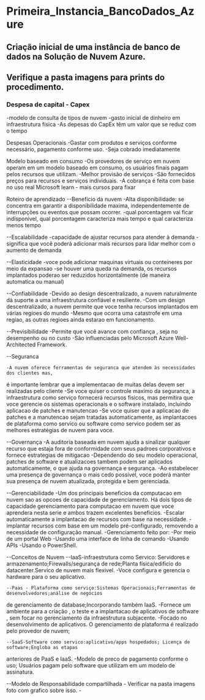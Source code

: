 # Primeira_Instancia_BancoDados_Azure
## Criação inicial de uma instância de banco de dados na Solução de Nuvem Azure.
## Verifique a pasta imagens para prints do procedimento.
### Despesa de capital - Capex
-modelo de consulta de tipos de nuvem
-gasto inicial de dinheiro em infraestrutura física
-As depesas do CapEx têm um valor que se reduz com o tempo

Despesas Operacionais
-Gastar com produtos e serviços conforme necessário, pagamento conforme uso.
-Seja cobrado imediatamente

Modelo baseado em consumo
-Os provedores de serviço em nuvem operam em um modelo baseado em consumo, os usuários finais pagam
pelos recursos que utilizam.
-Melhor provisão de serviços
-São fornecidos preços para recursos e serviços individuais.
-A cobrança é feita com base no uso real
Microsoft learn - mais cursos para fixar

Roteiro de aprendizado
--Benefício da nuvem
	-Alta disponibilidade: se concentra em garantir a disponibilidade maxima, independentemente
de interrupções ou eventos que possam ocorrer.
         -qual porcentagem vai ficar indisponivel, qual porcentagem caracteriza mais tempo e qual 
caracteriza menos tempo

--Escalabilidade
	-capacidade de ajustar recursos para atender à demanda
        -significa que você poderá adicionar mais recursos para lidar melhor com o aumento de demanda

--Elasticidade
	-voce pode adicionar maquinas virtuais ou conteineres por meio da expansao 
	-se houver uma queda na demanda, os recursos implantados poderao ser reduzidos horizontalmente
	(de maneira automatica ou manual)

--Confiabilidade
	-Devido ao design descentralizado, a nuvem naturalmente dá suporte a uma infraestrutura confiável
e resiliente.
	-Com um design descentralizado, a nuvem permite que voce tenha recursos implantados em várias
regioes do mundo
	-Mesmo que ocorra uma catastrofe em uma regiao, as outras regioes ainda estarao em funcionamento.

--Previsibilidade
	-Permite que você avance com confiança , seja no desempenho ou no custo
	-São influenciadas pelo Microsoft Azure Well-Architected Framework.

--Seguranca

	-A nuvem oferece ferramentas de seguranca que atendem às necessidades dos clientes mas,
é importante lembrar que a implementacao de muitas delas devem ser realizadas pelo cliente
	-Se voce quiser o controle maximo da seguranca, a infraestrutura como serviço fornecerá recursos
fisicos, mas permitira que voce gerencie os sistemas operacionais e o software instalado, incluindo aplicacao 
de patches e manutencao
	-Se voce quiser que a aplicacao de patches e a manutencao sejam tratadas automaticamente, as 
implantacoes de plataforma como servico ou software como servico podem ser as melhores estratégias de
nuvem para voce.

--Governança
	-A auditoria baseada em nuvem ajuda a sinalizar qualquer recurso que estaja fora de conformidade
com seus padroes corporativos e fornece estrategias de mitigacao
	-Dependendo do seu modelo operacional, patches de software e atualizacoes tambem podem ser aplicados
automaticamente, o que ajuda na governança e segurança.
	-Ao estabelecer uma presença de governança o mais cedo possível, voce poderá manter sua presença
de nuvem atualizada, protegida e bem gerenciada.

--Gerenciabilidade
	-Um dos principais beneficios da computacao em nuvem sao as opcoes de capacidade de gerenciamento.
Há dois tipos de capacidade gerenciamento para computacao em nuvem que voce aprendera nesta serie e ambos
trazem excelentes beneficios.
	-Escalar automaticamente a implantacao de recursos com base na necessidade.
	-implantar recursos com base em um modelo pré-configurado, removendo a necessidade de configuração
manual.
	-Gerenciamento feito por:
		-Por meio de um portal Web
		-Usando uma interface de linha de comando
		-Usando APIs
		-Usando o PowerShell.

--Conceitos de Nuvem
	--IaaS-infraestrutura como Servico: Servidores e armazenamento;Firewalls/segurança de rede;Planta
física/edificio do datacenter.Servico de nuvem mais flexivel.
	-Voce configura e gerencia o hardware para o seu aplicativo.

	--Paas - Plataforma como serviço:Sistemas Operacionais;Ferramentas de desenvolvedores;análise de negócios
de gerenciamento de database;Incorporando também IaaS.
	-Fornece um ambiente para a criação , o teste e a implantacao de aplicativos de software , sem 
focar no gerenciamento da infraestrutura subjacente.
	-Focado no desenvolvimento de aplicativos. O gerenciamento de plataforma é realizado pelo provedor
de nuvem;

	--SaaS-Software como servico:aplicativo/apps hospedados; Licença de software;Engloba as etapas
anteriores de PaaS e IaaS.
	-Modelo de preco de pagamento conforme o uso; Usuários pagam pelo software que utilizam em um
modelo de assinatura.

--Modelo de Responsabilidade compartilhada - Verificar na pasta imagens foto com grafico sobre isso.
 	-
